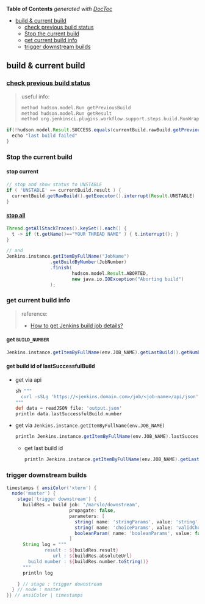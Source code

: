 <!-- START doctoc generated TOC please keep comment here to allow auto update -->
<!-- DON'T EDIT THIS SECTION, INSTEAD RE-RUN doctoc TO UPDATE -->
**Table of Contents**  *generated with [DocToc](https://github.com/thlorenz/doctoc)*

- [build & current build](#build--current-build)
  - [check previous build status](#check-previous-build-status)
  - [Stop the current build](#stop-the-current-build)
  - [get current build info](#get-current-build-info)
  - [trigger downstream builds](#trigger-downstream-builds)

<!-- END doctoc generated TOC please keep comment here to allow auto update -->

## build & current build
### [check previous build status](https://support.cloudbees.com/hc/en-us/articles/230922188-Pipeline-How-can-I-check-previous-build-status-in-a-Pipeline-Script-)
> useful info:
> ```groovy
> method hudson.model.Run getPreviousBuild
> method hudson.model.Run getResult
> method org.jenkinsci.plugins.workflow.support.steps.build.RunWrapper getRawBuild
> ```

```groovy
if(!hudson.model.Result.SUCCESS.equals(currentBuild.rawBuild.getPreviousBuild()?.getResult())) {
  echo "last build failed"
}

```

### Stop the current build
#### stop current
```groovy
// stop and show status to UNSTABLE
if ( 'UNSTABLE' == currentBuild.result ) {
  currentBuild.getRawBuild().getExecutor().interrupt(Result.UNSTABLE)
}
```

#### [stop all](https://stackoverflow.com/a/26306081/2940319)
```groovy
Thread.getAllStackTraces().keySet().each() {
  t -> if (t.getName()=="YOUR THREAD NAME" ) { t.interrupt(); }          // or t.stop();
}

// and
Jenkins.instance.getItemByFullName("JobName")
                .getBuildByNumber(JobNumber)
                .finish(
                        hudson.model.Result.ABORTED,
                        new java.io.IOException("Aborting build")
                );
```

### get current build info
> reference:
> - [How to get Jenkins build job details?](https://medium.com/faun/how-to-get-jenkins-build-job-details-b8c918087030)

#### get `BUILD_NUMBER`
```groovy
Jenkins.instance.getItemByFullName(env.JOB_NAME).getLastBuild().getNumber().toInteger()
```

#### get build id of lastSuccessfulBuild
- get via api
  ```groovy
  sh """
    curl -sSLg 'https://<jenkins.domain.com>/job/<job-name>/api/json' -o 'output.json'
  """
  def data = readJSON file: 'output.json'
  println data.lastSuccessfulBuild.number
  ```

- get via `Jenkins.instance.getItemByFullName(env.JOB_NAME)`
  ```groovy
  println Jenkins.instance.getItemByFullName(env.JOB_NAME).lastSuccessfulBuild.number
  ```
  - get last build id
    ```groovy
    println Jenkins.instance.getItemByFullName(env.JOB_NAME).getLastBuild().getNumber().toInteger()
    ```

### trigger downstream builds
```groovy
timestamps { ansiColor('xterm') {
  node('master') {
    stage('trigger downstream') {
      buildRes = build job: '/marslo/downstream',
                       propagate: false,
                       parameters: [
                         string( name: 'stringParams', value: 'string'      ) ,
                         string( name: 'choiceParams', value: 'validChoice' ) ,
                         booleanParam( name: 'booleanParams', value: false  ) ,
                       ]
      String log = """
              result : ${buildRes.result}
                 url : ${buildRes.absoluteUrl}
        build number : ${buildRes.number.toString()}
      """
      println log

    } // stage : trigger downstream
  } // node : master
}} // ansiColor | timestamps
```
